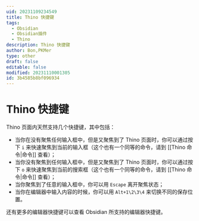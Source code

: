 ```yaml
---
uid: 20231109234549
title: Thino 快捷键
tags:
  - Obsidian
  - Obsidian插件
  - Thino
description: Thino 快捷键
author: Bon,PKMer
type: other
draft: false
editable: false
modified: 20231110001305
id: 3b4585b8bf096934
---
```


# Thino 快捷键

Thino 页面内天然支持几个快捷键，其中包括：

- 当你在没有聚焦任何输入框中，但是又聚焦到了 Thino 页面时，你可以通过按下 `i` 来快速聚焦到当前的输入框（这个也有一个同等的命令，请到 [[Thino 命令|命令]] 查看）；
- 当你没有聚焦到任何输入框中，但是又聚焦到了 Thino 页面时，你可以通过按下 `o` 来快速聚焦到当前的搜索框（这个也有一个同等的命令，请到 [[Thino 命令|命令]] 查看）；
- 当你聚焦到了任意的输入框中，你可以用 `Escape` 离开聚焦状态；
- 当你在编辑器中输入内容的时候，你可以用 `Alt+1\2\3\4` 来切换不同的保存位置。

还有更多的编辑器快捷键可以查看 Obsidian 所支持的编辑器快捷键。